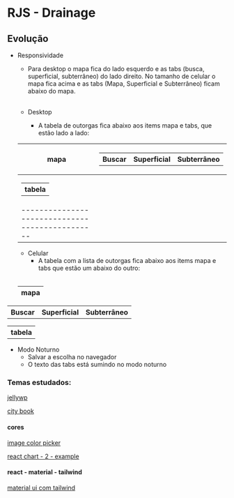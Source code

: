 # RJS - Drainage


## Evolução
- Responsividade

  - Para desktop o mapa fica do lado esquerdo e as tabs (busca, superficial, subterrâneo) do lado direito. No tamanho de celular o mapa fica acima e as tabs (Mapa, Superficial e Subterrâneo) ficam abaixo do mapa. <br><br>
  
  - Desktop
    - A tabela de outorgas fica abaixo aos items mapa e tabs, que estão lado a lado:
  
  |mapa |<table><tr><th>Buscar</th><th>Superficial</th><th>Subterrâneo</th></tr></table>|
  | ------ | --------------------------------------|
  | <table><tr ><th colspan="2">tabela</th></tr></table>    |
  | -----------------------------------------------|
  
  - Celular
    - A tabela com a lista de outorgas fica abaixo aos items mapa e tabs que estão um abaixo do outro: <br><br>
    
  | mapa |
  |----- |

<table><tr><th>Buscar</th><th>Superficial</th><th>Subterrâneo</th></tr></table>   

<table><tr><th>tabela</th></tr></table> 
  

- Modo Noturno
    - Salvar a escolha no navegador
    - O texto das tabs está sumindo no modo noturno





### Temas estudados: 
[jellywp](https://jellywp.com/wp/wesper6/home-page-3/#)

[city book](http://preview.themeforest.net/item/citybook-directory-listing-template/full_screen_preview/21360333)

#### cores
[image color picker](https://imagecolorpicker.com/)

[react chart - 2 - example](https://codesandbox.io/s/vlhbl?file=/src/components/CustomCharts.js:424-425)

#### react - material - tailwind
[material ui com tailwind](https://www.youtube.com/watch?v=QQIfuMlA6TI)